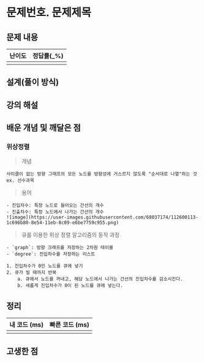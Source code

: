# 문제번호. 문제제목

## 문제 내용


| 난이도 | 정답률(\_%) |
| :----: | :---------: |
|        |             |

## 설계(풀이 방식)

## 강의 해설

## 배운 개념 및 깨달은 점

### 위상정렬

> 개념

    사이클이 없는 방향 그래프의 모든 노드를 방향성에 거스르지 않도록 "순서대로 나열"하는 것 ex. 선수과목

> 용어

    - 진입차수: 특정 노드로 들어오는 간선의 개수
    - 진출차수: 특정 노드에서 나가는 간선의 개수
    ![image](https://user-images.githubusercontent.com/68037174/112600113-1c696b80-8e54-11eb-8c09-e6be7759c955.png)


> 큐를 이용한 위상 정렬 알고리즘의 동작 과정

    - `graph`: 방향 크래프를 저장하는 2차원 테이블
    - `degree`: 진입차수를 저장하는 리스트

    1. 진입차수가 0인 노드를 큐에 넣기
    2. 큐가 빌 때까지 반복
        a. 큐에서 노드를 꺼내고, 해당 노드에서 나가는 간선의 진입차수를 감소시킨다.
        b. 새롭게 진입차수가 0이 된 노드를 큐에 넣는다.

## 정리

| 내 코드 (ms) | 빠른 코드 (ms) |
| :----------: | :------------: |
|              |                |

## 고생한 점
